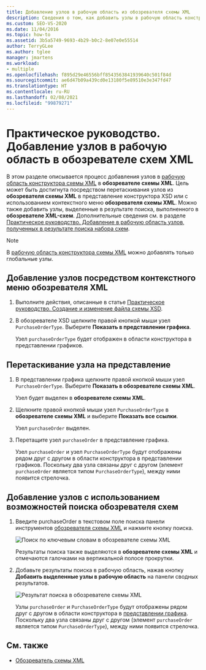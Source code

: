 ```yaml
---
title: Добавление узлов в рабочую область из обозревателя схемы XML
description: Сведения о том, как добавить узлы в рабочую область конструктора схемы XML из обозревателя схемы XML с помощью контекстного меню или путем перетаскивания узлов в представление.
ms.custom: SEO-VS-2020
ms.date: 11/04/2016
ms.topic: how-to
ms.assetid: 3b5a5749-9693-4b29-b0c2-8e07e0e55514
author: TerryGLee
ms.author: tglee
manager: jmartens
ms.workload:
- multiple
ms.openlocfilehash: f895d29e46556bff8543563841939640c501f84d
ms.sourcegitcommit: ae6d47b09a439cd0e13180f5e89510e3e347fd47
ms.translationtype: HT
ms.contentlocale: ru-RU
ms.lasthandoff: 02/08/2021
ms.locfileid: "99879271"
---
```

# <a name="how-to-add-nodes-to-the-workspace-from-the-xml-schema-explorer"></a>Практическое руководство. Добавление узлов в рабочую область в обозревателе схем XML

В этом разделе описывается процесс добавления узлов в [рабочую область конструктора схемы XML](../xml-tools/xml-schema-designer-workspace.md) в **обозревателе схемы XML**. Цель может быть достигнута посредством перетаскивания узлов из **обозревателя схемы XML** в представление конструктора XSD или с использованием контекстного меню **обозревателя схемы XML**. Можно также добавить узлы, выделенные в результате поиска, выполненного в **обозревателе XML-схем**. Дополнительные сведения см. в разделе [Практическое руководство. Добавление в рабочую область узлов, полученных в результате поиска набора схем](../xml-tools/how-to-add-schema-set-search-result-nodes-to-the-workspace.md).

> [!NOTE]
> В [рабочую область конструктора схемы XML](../xml-tools/xml-schema-designer-workspace.md) можно добавлять только глобальные узлы.

## <a name="to-add-nodes-through-the-xml-explorer-context-menu"></a>Добавление узлов посредством контекстного меню обозревателя XML

1. Выполните действия, описанные в статье [Практическое руководство. Создание и изменение файла схемы XSD](../xml-tools/how-to-create-and-edit-an-xsd-schema-file.md).

2. В обозревателе XSD щелкните правой кнопкой мыши узел `PurchaseOrderType`. Выберите **Показать в представлении графика**.

     Узел `purchaseOrderType` будет отображен в области конструктора в представлении графиков.

## <a name="to-drag-and-drop-a-node-on-to-a-view"></a>Перетаскивание узла на представление

1. В представлении графика щелкните правой кнопкой мыши узел `PurchaseOrderType`. Выберите **Показать в обозревателе схемы XML**.

     Узел будет выделен в **обозревателе схемы XML**.

2. Щелкните правой кнопкой мыши узел `PurchaseOrderType` в **обозревателе схемы XML** и выберите **Показать все ссылки**.

     Узел `purchaseOrder` выделен.

3. Перетащите узел `purchaseOrder` в представление графика.

     Узел `purchaseOrder` и узел `PurchaseOrderType` будут отображены рядом друг с другом в области конструктора в представлении графиков. Поскольку два узла связаны друг с другом (элемент `purchaseOrder` является типом `PurchaseOrderType`), между ними появится стрелочка.

## <a name="to-add-nodes-using-the-schema-explorer-search-capability"></a>Добавление узлов с использованием возможностей поиска обозревателя схем

1. Введите purchaseOrder в текстовом поле поиска панели инструментов [обозревателя схемы XML](../xml-tools/xml-schema-explorer.md) и нажмите кнопку поиска.

     ![Поиск по ключевым словам в обозревателе схемы XML](../xml-tools/media/schemaexplorersearch.gif)

     Результаты поиска также выделяются в **обозревателе схемы XML** и отмечаются галочками на вертикальной полосе прокрутки.

2. Добавьте результаты поиска в рабочую область, нажав кнопку **Добавить выделенные узлы в рабочую область** на панели сводных результатов.

     ![Результат поиска в обозревателе схемы XML](../xml-tools/media/schemaexplorersearchresult.gif)

     Узлы `purchaseOrder` и `PurchaseOrderType` будут отображены рядом друг с другом в области конструктора в [представлении графика](../xml-tools/graph-view.md). Поскольку два узла связаны друг с другом (элемент `purchaseOrder` является типом `PurchaseOrderType`), между ними появится стрелочка.

## <a name="see-also"></a>См. также

- [Обозреватель схемы XML](../xml-tools/xml-schema-explorer.md)
